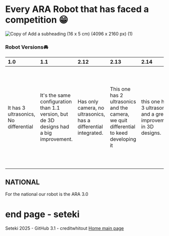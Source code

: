 # Every ARA Robot that has faced a competition 😁

![Copy of Add a subheading (16 x 5 cm) (4096 x 2160 px) (1)](https://github.com/user-attachments/assets/ca3cccdc-fc65-4fda-81da-6d9f1e0442ab)


### Robot Versions🚘

| 1.0 | 1.1 | 2.12 | 2.13 | 2.14 | 3.1
|:---|:---|:---|:---|:---|:---|
| It has 3 ultrasonics, No differential | It's the same configuration than 1.1 version, but de 3D designs had a big improvement. | Has only camera, no ultrasonics, has a differential integrated. | This one has 2 ultrasonics and the camera, we quit differential to keed developing it | this one has 3 ultrasonics and a great improvement in 3D designs. | THIS ONE INTEGRATE A DIFFERENTIAL IN THE TRACTION AND HAS 3 ULTRASONICS, AND NOW COUNTS WITH A DESIGNED PCB AND MANUFACTERED IN HONG KONG, FOR MAKE OUR CIRCUIT A LOT BETTER. |

## NATIONAL

For the national our robot is the ARA 3.0





# end page - seteki
Seteki 2025 - GitHub 3.1 - creditwhitout [Home main page](https://github.com/creditwithout/-/blob/main/README.md)

